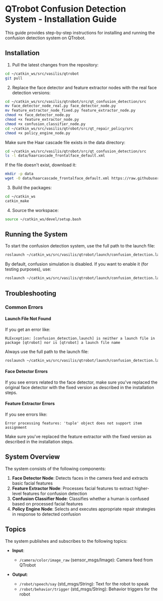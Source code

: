 # QTrobot Confusion Detection System - Installation Guide

This guide provides step-by-step instructions for installing and running the confusion detection system on QTrobot.

## Installation

1. Pull the latest changes from the repository:

```bash
cd ~/catkin_ws/src/vasilis/qtrobot
git pull
```

2. Replace the face detector and feature extractor nodes with the real face detection versions:

```bash
cd ~/catkin_ws/src/vasilis/qtrobot/src/qt_confusion_detection/src
mv face_detector_node_real.py face_detector_node.py
mv feature_extractor_node_fixed.py feature_extractor_node.py
chmod +x face_detector_node.py
chmod +x feature_extractor_node.py
chmod +x confusion_classifier_node.py
cd ~/catkin_ws/src/vasilis/qtrobot/src/qt_repair_policy/src
chmod +x policy_engine_node.py
```

Make sure the Haar cascade file exists in the data directory:
```bash
cd ~/catkin_ws/src/vasilis/qtrobot/src/qt_confusion_detection/src
ls -l data/haarcascade_frontalface_default.xml
```

If the file doesn't exist, download it:
```bash
mkdir -p data
wget -O data/haarcascade_frontalface_default.xml https://raw.githubusercontent.com/opencv/opencv/master/data/haarcascades/haarcascade_frontalface_default.xml
```

3. Build the packages:

```bash
cd ~/catkin_ws
catkin_make
```

4. Source the workspace:

```bash
source ~/catkin_ws/devel/setup.bash
```

## Running the System

To start the confusion detection system, use the full path to the launch file:

```bash
roslaunch ~/catkin_ws/src/vasilis/qtrobot/launch/confusion_detection.launch
```

By default, confusion simulation is disabled. If you want to enable it (for testing purposes), use:

```bash
roslaunch ~/catkin_ws/src/vasilis/qtrobot/launch/confusion_detection.launch simulate_confusion:=true
```

## Troubleshooting

### Common Errors

#### Launch File Not Found

If you get an error like:
```
RLException: [confusion_detection.launch] is neither a launch file in package [qtrobot] nor is [qtrobot] a launch file name
```

Always use the full path to the launch file:
```bash
roslaunch ~/catkin_ws/src/vasilis/qtrobot/launch/confusion_detection.launch
```

#### Face Detector Errors

If you see errors related to the face detector, make sure you've replaced the original face detector with the fixed version as described in the installation steps.

#### Feature Extractor Errors

If you see errors like:
```
Error processing features: 'tuple' object does not support item assignment
```

Make sure you've replaced the feature extractor with the fixed version as described in the installation steps.

## System Overview

The system consists of the following components:

1. **Face Detector Node**: Detects faces in the camera feed and extracts basic facial features
2. **Feature Extractor Node**: Processes facial features to extract higher-level features for confusion detection
3. **Confusion Classifier Node**: Classifies whether a human is confused based on processed facial features
4. **Policy Engine Node**: Selects and executes appropriate repair strategies in response to detected confusion

## Topics

The system publishes and subscribes to the following topics:

- **Input**:
  - `/camera/color/image_raw` (sensor_msgs/Image): Camera feed from QTrobot

- **Output**:
  - `/robot/speech/say` (std_msgs/String): Text for the robot to speak
  - `/robot/behavior/trigger` (std_msgs/String): Behavior triggers for the robot
